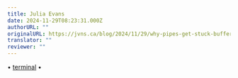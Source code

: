 ```yaml
---
title: Julia Evans
date: 2024-11-29T08:23:31.000Z
authorURL: ""
originalURL: https://jvns.ca/blog/2024/11/29/why-pipes-get-stuck-buffering/
translator: ""
reviewer: ""
---
```


• [terminal][1] •

<!-- more -->

[1]: /categories/terminal
